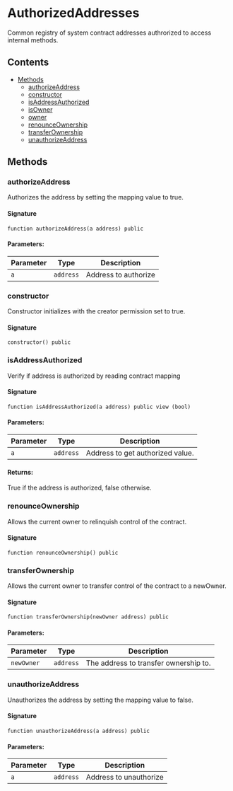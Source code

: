 # AuthorizedAddresses

Common registry of system contract addresses authrorized to access internal methods.

## Contents

-   [Methods](undefined)
    -   [authorizeAddress](#authorizeaddress)
    -   [constructor](#constructor)
    -   [isAddressAuthorized](#isaddressauthorized)
    -   [isOwner](#isowner)
    -   [owner](#owner)
    -   [renounceOwnership](#renounceownership)
    -   [transferOwnership](#transferownership)
    -   [unauthorizeAddress](#unauthorizeaddress)

## Methods

### authorizeAddress

Authorizes the address by setting the mapping value to true.

#### Signature

```solidity
function authorizeAddress(a address) public
```

#### Parameters:

| Parameter | Type      | Description          |
| --------- | --------- | -------------------- |
| `a`       | `address` | Address to authorize |

### constructor

Constructor initializes with the creator permission set to true.

#### Signature

```solidity
constructor() public
```

### isAddressAuthorized

Verify if address is authorized by reading contract mapping

#### Signature

```solidity
function isAddressAuthorized(a address) public view (bool)
```

#### Parameters:

| Parameter | Type      | Description                      |
| --------- | --------- | -------------------------------- |
| `a`       | `address` | Address to get authorized value. |

#### Returns:

True if the address is authorized, false otherwise.

### renounceOwnership

Allows the current owner to relinquish control of the contract.

#### Signature

```solidity
function renounceOwnership() public
```

### transferOwnership

Allows the current owner to transfer control of the contract to a newOwner.

#### Signature

```solidity
function transferOwnership(newOwner address) public
```

#### Parameters:

| Parameter  | Type      | Description                           |
| ---------- | --------- | ------------------------------------- |
| `newOwner` | `address` | The address to transfer ownership to. |

### unauthorizeAddress

Unauthorizes the address by setting the mapping value to false.

#### Signature

```solidity
function unauthorizeAddress(a address) public
```

#### Parameters:

| Parameter | Type      | Description            |
| --------- | --------- | ---------------------- |
| `a`       | `address` | Address to unauthorize |
